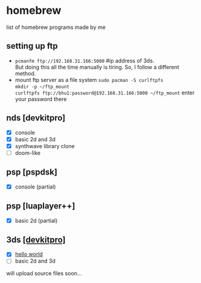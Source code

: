 # homebrew
list of homebrew programs made by me

## setting up ftp
- `pcmanfm ftp://192.168.31.166:5000` #ip address of 3ds. <br>
But doing this all the time manually is tiring. So, I follow a different method. <br>
- mount ftp server as a file system
`sudo pacman -S curlftpfs` <br>
`mkdir -p ~/ftp_mount` <br>
`curlftpfs ftp://bhu1:password@192.168.31.166:5000 ~/ftp_mount` enter your password there <br>

## nds [devkitpro]
- [x] console
- [x] basic 2d and 3d
- [x] synthwave library clone
- [ ] doom-like

## psp [pspdsk]
- [x] console (partial)

## psp [luaplayer++]
- [x] basic 2d (partial)

## 3ds [[devkitpro]](https://github.com/bhu1-103/homebrew/tree/main/3ds)
- [x] [hello world](https://github.com/bhu1-103/homebrew/tree/main/3ds/hello_world)
- [ ] basic 2d and 3d

will upload source files soon...
